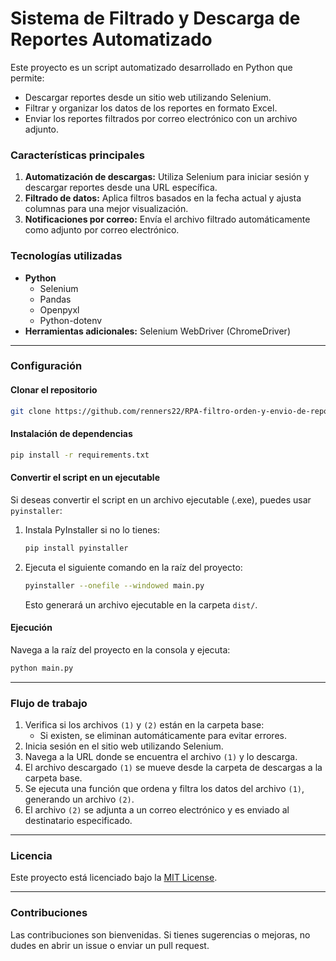# Sistema de Filtrado y Descarga de Reportes Automatizado

Este proyecto es un script automatizado desarrollado en Python que permite:
- Descargar reportes desde un sitio web utilizando Selenium.
- Filtrar y organizar los datos de los reportes en formato Excel.
- Enviar los reportes filtrados por correo electrónico con un archivo adjunto.

### Características principales

1. **Automatización de descargas:** Utiliza Selenium para iniciar sesión y descargar reportes desde una URL específica.
2. **Filtrado de datos:** Aplica filtros basados en la fecha actual y ajusta columnas para una mejor visualización.
3. **Notificaciones por correo:** Envía el archivo filtrado automáticamente como adjunto por correo electrónico.

### Tecnologías utilizadas

- **Python**
  - Selenium
  - Pandas
  - Openpyxl
  - Python-dotenv
- **Herramientas adicionales:** Selenium WebDriver (ChromeDriver)

---

### Configuración

#### Clonar el repositorio
```bash
git clone https://github.com/renners22/RPA-filtro-orden-y-envio-de-reporte.git
```

#### Instalación de dependencias
```bash
pip install -r requirements.txt
```

#### Convertir el script en un ejecutable
Si deseas convertir el script en un archivo ejecutable (.exe), puedes usar `pyinstaller`:

1. Instala PyInstaller si no lo tienes:
   ```bash
   pip install pyinstaller
   ```

2. Ejecuta el siguiente comando en la raíz del proyecto:
   ```bash
   pyinstaller --onefile --windowed main.py
   ```

   Esto generará un archivo ejecutable en la carpeta `dist/`.

#### Ejecución
Navega a la raíz del proyecto en la consola y ejecuta:
```bash
python main.py
```

---

### Flujo de trabajo

1. Verifica si los archivos `(1)` y `(2)` están en la carpeta base:
   - Si existen, se eliminan automáticamente para evitar errores.
2. Inicia sesión en el sitio web utilizando Selenium.
3. Navega a la URL donde se encuentra el archivo `(1)` y lo descarga.
4. El archivo descargado `(1)` se mueve desde la carpeta de descargas a la carpeta base.
5. Se ejecuta una función que ordena y filtra los datos del archivo `(1)`, generando un archivo `(2)`.
6. El archivo `(2)` se adjunta a un correo electrónico y es enviado al destinatario especificado.

---

### Licencia

Este proyecto está licenciado bajo la [MIT License](LICENSE).

---

### Contribuciones

Las contribuciones son bienvenidas. Si tienes sugerencias o mejoras, no dudes en abrir un issue o enviar un pull request.
